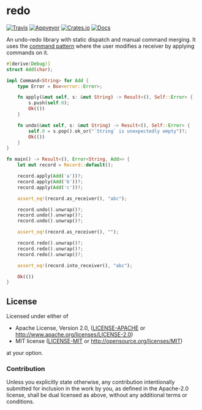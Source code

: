 # redo
[![Travis](https://travis-ci.org/evenorog/redo.svg?branch=master)](https://travis-ci.org/evenorog/redo)
[![Appveyor](https://ci.appveyor.com/api/projects/status/af1g96b3xsoypbq0/branch/master?svg=true)](https://ci.appveyor.com/project/evenorog/redo/branch/master)
[![Crates.io](https://img.shields.io/crates/v/redo.svg)](https://crates.io/crates/redo)
[![Docs](https://docs.rs/redo/badge.svg)](https://docs.rs/redo)

An undo-redo library with static dispatch and manual command merging.
It uses the [command pattern](https://en.wikipedia.org/wiki/Command_pattern) 
where the user modifies a receiver by applying commands on it.

```rust
#[derive(Debug)]
struct Add(char);

impl Command<String> for Add {
    type Error = Box<error::Error>;

    fn apply(&mut self, s: &mut String) -> Result<(), Self::Error> {
        s.push(self.0);
        Ok(())
    }

    fn undo(&mut self, s: &mut String) -> Result<(), Self::Error> {
        self.0 = s.pop().ok_or("`String` is unexpectedly empty")?;
        Ok(())
    }
}

fn main() -> Result<(), Error<String, Add>> {
    let mut record = Record::default();

    record.apply(Add('a'))?;
    record.apply(Add('b'))?;
    record.apply(Add('c'))?;

    assert_eq!(record.as_receiver(), "abc");

    record.undo().unwrap()?;
    record.undo().unwrap()?;
    record.undo().unwrap()?;

    assert_eq!(record.as_receiver(), "");

    record.redo().unwrap()?;
    record.redo().unwrap()?;
    record.redo().unwrap()?;

    assert_eq!(record.into_receiver(), "abc");

    Ok(())
}
```

## License

Licensed under either of

 * Apache License, Version 2.0, ([LICENSE-APACHE](LICENSE-APACHE) or http://www.apache.org/licenses/LICENSE-2.0)
 * MIT license ([LICENSE-MIT](LICENSE-MIT) or http://opensource.org/licenses/MIT)

at your option.

### Contribution

Unless you explicitly state otherwise, any contribution intentionally submitted
for inclusion in the work by you, as defined in the Apache-2.0 license, shall be dual licensed as above, without any
additional terms or conditions.
